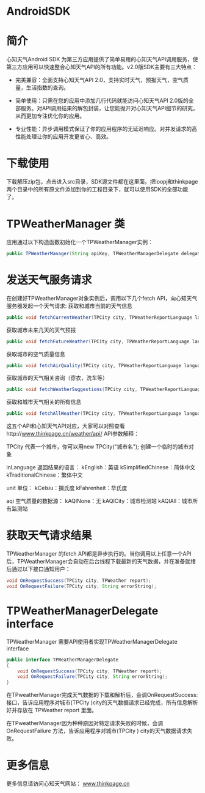 AndroidSDK
==========
# 简介

心知天气Android SDK 为第三方应用提供了简单易用的心知天气API调用服务，使第三方应用可以快速整合心知天气API的所有功能。v2.0版SDK主要有三大特点：

* 完美兼容：全面支持心知天气API 2.0，支持实时天气，预报天气，空气质量，生活指数的查询。 

* 简单使用：只需在您的应用中添加几行代码就能访问心知天气API 2.0版的全部服务。对API调用结果的解包封装，让您能抛开对心知天气API细节的研究，从而更加专注优化你的应用。 

* 专业性能：异步调用模式保证了你的应用程序的无延迟响应。对并发请求的高性能处理让你的应用开发更省心、高效。

# 下载使用
下载解压zip包，点击进入src目录，SDK源文件都在这里面。把loopj和thinkpage两个目录中的所有原文件添加到你的工程目录下，就可以使用SDK的全部功能了。

# TPWeatherManager 类
应用通过以下构造函数初始化一个TPWeatherManager实例：
```java
public TPWeatherManager(String apiKey, TPWeatherManagerDelegate delegate)
```
# 发送天气服务请求
在创建好TPWeatherManager对象实例后，调用以下几个fetch API，向心知天气服务器发起一个天气请求:
获取和城市当前的天气信息
```java
public void fetchCurrentWeather(TPCity city, TPWeatherReportLanguage language, TPTemperatureUnit unit)
```
获取城市未来几天的天气预报
```java
public void fetchFutureWeather(TPCity city, TPWeatherReportLanguage language, TPTemperatureUnit unit)
```
获取城市的空气质量信息
```java
public void fetchAirQuality(TPCity city, TPWeatherReportLanguage language, TPTemperatureUnit unit, TPAirQualitySource aqi)
```
获取城市的天气相关咨询（穿衣，洗车等）
```java
public void fetchWeatherSuggestions(TPCity city, TPWeatherReportLanguage language, TPTemperatureUnit unit)
```
获取和城市天气相关的所有信息
```java
public void fetchAllWeather(TPCity city, TPWeatherReportLanguage language, TPTemperatureUnit unit, TPAirQualitySource aqi)
```
这五个API和心知天气API对应，大家可以对照查看http://www.thinkpage.cn/weather/api/ API参数解释：

TPCity 代表一个城市，你可以用new TPCity("城市名"); 创建一个临时的城市对象

inLanguage 返回结果的语言： kEnglish：英语 kSimplifiedChinese：简体中文 kTraditionalChinese：繁体中文

unit 单位： kCelsiu：摄氏度 kFahrenheit：华氏度

aqi 空气质量的数据源： kAQINone：无 kAQICity：城市检测站 kAQIAll：城市所有监测站
# 获取天气请求结果
TPWeatherManager 的fetch API都是异步执行的。当你调用以上任意一个API后，TPWeatherManager会自动在后台线程下载最新的天气数据，并在准备就绪后通过以下接口通知用户：
```java
void OnRequestSuccess(TPCity city, TPWeather report);
void OnRequestFailure(TPCity city, String errorString);
```
# TPWeatherManagerDelegate interface
TPWeatherManager 需要API使用者实现TPWeatherManagerDelegate interface
```java
public interface TPWeatherManagerDelegate 
{
	void OnRequestSuccess(TPCity city, TPWeather report);
	void OnRequestFailure(TPCity city, String errorString);
}
```
在TPweatherManager完成天气数据的下载和解析后，会调OnRequestSuccess:接口，告诉应用程序对城市(TPCity )city的天气数据请求已经完成，所有信息解析好并存放在 TPWeather report 里面。

在TPweatherManager因为种种原因对特定请求失败的时候，会调OnRequestFailure 方法，告诉应用程序对城市(TPCity ) city的天气数据请求失败。

# 更多信息
更多信息请访问心知天气网站： www.thinkpage.cn
